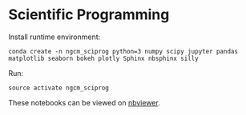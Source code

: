 # Scientific Programming

Install runtime environment:

    conda create -n ngcm_sciprog python=3 numpy scipy jupyter pandas matplotlib seaborn bokeh plotly Sphinx nbsphinx silly

Run:

    source activate ngcm_sciprog

These notebooks can be viewed on [nbviewer](https://nbviewer.jupyter.org/github/harpolea/scientific_programming).
